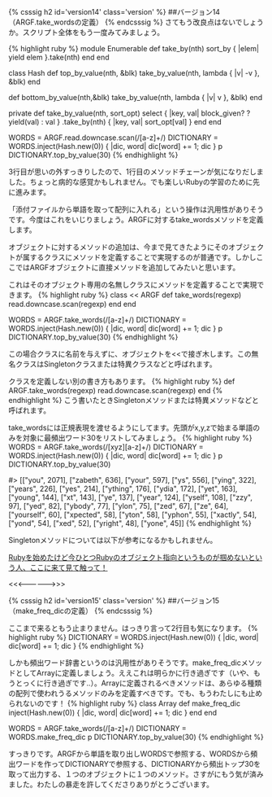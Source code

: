 {% csssig h2 id='version14' class='version' %}
##バージョン14（ARGF.take_wordsの定義）
{% endcsssig %}
さてもう改良点はないでしょうか。スクリプト全体をもう一度みてみましょう。

{% highlight ruby %}
 module Enumerable
   def take_by(nth)
     sort_by { |elem| yield elem }.take(nth)
   end
 end
 
 class Hash
   def top_by_value(nth, &blk)
     take_by_value(nth, lambda { |v| -v }, &blk)
   end
 
   def bottom_by_value(nth,&blk)
     take_by_value(nth, lambda { |v| v }, &blk)
   end
 
   private
   def take_by_value(nth, sort_opt)
     select { |key, val| block_given? ? yield(val) : val }
     .take_by(nth) { |key, val| sort_opt[val] }
   end
 end
 
 WORDS = ARGF.read.downcase.scan(/[a-z]+/)
 DICTIONARY = WORDS.inject(Hash.new(0)) { |dic, word| dic[word] += 1; dic }
 p DICTIONARY.top_by_value(30)
{% endhighlight %}

3行目が思いの外すっきりしたので、1行目のメソッドチェーンが気になりだしました。ちょっと病的な感覚かもしれません。でも楽しいRubyの学習のために先に進みます。

「添付ファイルから単語を取って配列に入れる」という操作は汎用性がありそうです。今度はこれをいじりましょう。ARGFに対するtake_wordsメソッドを定義します。

オブジェクトに対するメソッドの追加は、今まで見てきたようにそのオブジェクトが属するクラスにメソッドを定義することで実現するのが普通です。しかしここではARGFオブジェクトに直接メソッドを追加してみたいと思います。


これはそのオブジェクト専用の名無しクラスにメソッドを定義することで実現できます。
{% highlight ruby %}
 class << ARGF
   def take_words(regexp)
     read.downcase.scan(regexp)
   end
 end
 
 WORDS = ARGF.take_words(/[a-z]+/)
 DICTIONARY = WORDS.inject(Hash.new(0)) { |dic, word| dic[word] += 1; dic }
 p DICTIONARY.top_by_value(30)
{% endhighlight %}

この場合クラスに名前を与えずに、オブジェクトを<<で接ぎ木します。この無名クラスはSingletonクラスまたは特異クラスなどと呼ばれます。

クラスを定義しない別の書き方もあります。
{% highlight ruby %}
 def ARGF.take_words(regexp)
   read.downcase.scan(regexp)
 end
{% endhighlight %}
こう書いたときSingletonメソッドまたは特異メソッドなどと呼ばれます。

take_wordsには正規表現を渡せるようにしてます。先頭がx,y,zで始まる単語のみを対象に最頻出ワード30をリストしてみましょう。
{% highlight ruby %}
 WORDS = ARGF.take_words(/[xyz][a-z]+/)
 DICTIONARY = WORDS.inject(Hash.new(0)) { |dic, word| dic[word] += 1; dic }
 p DICTIONARY.top_by_value(30)
 
 #> [["you", 2071], ["zabeth", 636], ["your", 597], ["ys", 556], ["ying", 322], ["years", 226], ["yes", 214], ["ything", 176], ["ydia", 172], ["yet", 163], ["young", 144], ["xt", 143], ["ye", 137], ["year", 124], ["yself", 108], ["zzy", 97], ["yed", 82], ["ybody", 77], ["ylon", 75], ["zed", 67], ["ze", 64], ["yourself", 60], ["xpected", 58], ["yton", 58], ["yphon", 55], ["xactly", 54], ["yond", 54], ["xed", 52], ["yright", 48], ["yone", 45]]
{% endhighlight %}

Singletonメソッドについては以下が参考になるかもしれません。

[Rubyを始めたけど今ひとつRubyのオブジェクト指向というものが掴めないという人、ここに来て見て触って！](http://melborne.github.io/2013/02/07/understand-ruby-object/ "Rubyを始めたけど今ひとつRubyのオブジェクト指向というものが掴めないという人、ここに来て見て触って！")

<<<------>>>

{% csssig h2 id='version15' class='version' %}
##バージョン15（make_freq_dicの定義）
{% endcsssig %}

ここまで来るともう止まりません。はっきり言って2行目も気になります。
{% highlight ruby %}
 DICTIONARY = WORDS.inject(Hash.new(0)) { |dic, word| dic[word] += 1; dic }
{% endhighlight %}

しかも頻出ワード辞書というのは汎用性がありそうです。make_freq_dicメソッドとしてArrayに定義しましょう。ええこれは明らかに行き過ぎです（いや、もうとっくに行き過ぎです..）。Arrayに定義されるべきメソッドは、あらゆる種類の配列で使われうるメソッドのみを定義すべきです。でも、もうわたしにも止められないのです！
{% highlight ruby %}
 class Array
   def make_freq_dic
     inject(Hash.new(0)) { |dic, word| dic[word] += 1; dic }
   end
 end
 
 WORDS = ARGF.take_words(/[a-z]+/)
 DICTIONARY = WORDS.make_freq_dic
 p DICTIONARY.top_by_value(30)
{% endhighlight %}

すっきりです。ARGFから単語を取り出しWORDSで参照する、WORDSから頻出ワードを作ってDICTIONARYで参照する、DICTIONARYから頻出トップ30を取って出力する、１つのオブジェクトに１つのメソッド。さすがにもう気が済みました。わたしの暴走を許してくださりありがとうございます。

